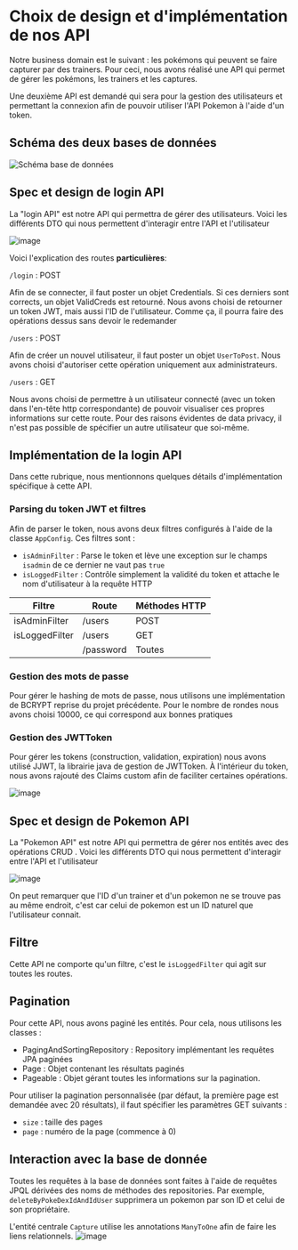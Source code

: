 # Choix de design et d'implémentation de nos API
Notre business domain est le suivant : les pokémons qui peuvent se faire capturer par des trainers. Pour ceci, nous avons réalisé une API qui permet de gérer les pokémons, les trainers et les captures.

Une deuxième API est demandé qui sera pour la gestion des utilisateurs et permettant la connexion afin de pouvoir utiliser l'API Pokemon à l'aide d'un token.

## Schéma des deux bases de données

![Schéma base de données](https://user-images.githubusercontent.com/28777250/72686566-6fc88700-3af6-11ea-9d67-fdfdaecb66a6.png)


## Spec et design de login API

La "login API" est notre API qui permettra de gérer des utilisateurs. Voici les différents DTO qui nous permettent d'interagir entre l'API et l'utilisateur

![image](https://user-images.githubusercontent.com/28777250/72664179-0748af80-39fb-11ea-93eb-79351cee39a0.png)

Voici l'explication des routes **particulières**:

`/login` : POST

Afin de se connecter, il faut poster un objet Credentials. Si ces derniers sont corrects, un objet ValidCreds est retourné. Nous avons choisi de retourner un token JWT, mais aussi l'ID
de l'utilisateur. Comme ça, il pourra faire des opérations dessus sans devoir le redemander


`/users` : POST

Afin de créer un nouvel utilisateur, il faut poster un objet `UserToPost`. Nous avons choisi d'autoriser cette opération uniquement aux administrateurs.

`/users` : GET

Nous avons choisi de permettre à un utilisateur connecté (avec un token dans l'en-tête http correspondante) de pouvoir visualiser ces propres informations sur cette route.
Pour des raisons évidentes de data privacy, il n'est pas possible de spécifier un autre utilisateur que soi-même.

## Implémentation de la login API

Dans cette rubrique, nous mentionnons quelques détails d'implémentation spécifique à cette API.

### Parsing du token JWT et filtres
Afin de parser le token, nous avons deux filtres configurés à l'aide de la classe `AppConfig`. Ces filtres sont : 

- `isAdminFilter` : Parse le token et lève une exception sur le champs `isadmin` de ce dernier ne vaut pas `true`
- `isLoggedFilter` : Contrôle simplement la validité du token et attache le nom d'utilisateur à la requête HTTP

| Filtre         | Route     | Méthodes HTTP |
|----------------|-----------|---------------|
| isAdminFilter  | /users    | POST          |
| isLoggedFilter | /users    | GET           |
|                | /password | Toutes        |

### Gestion des mots de passe
Pour gérer le hashing de mots de passe, nous utilisons une implémentation de BCRYPT reprise du projet précédente. Pour le nombre de rondes nous avons choisi 10000, ce qui correspond aux bonnes pratiques

### Gestion des JWTToken
Pour gérer les tokens (construction, validation, expiration) nous avons utilisé JJWT, la librairie java de gestion de JWTToken.
À l'intérieur du token, nous avons rajouté des Claims custom afin de faciliter certaines opérations.

![image](https://user-images.githubusercontent.com/28777250/72664478-aae78f00-39fe-11ea-8ca3-6f78ec91d5ca.png)

## Spec et design de Pokemon API

La "Pokemon API" est notre API qui permettra de gérer nos entités avec des opérations CRUD . Voici les différents DTO qui nous permettent d'interagir entre l'API et l'utilisateur

![image](https://user-images.githubusercontent.com/28777250/72664885-467afe80-3a03-11ea-9dcf-f9a92899c1cf.png)

On peut remarquer que l'ID d'un trainer et d'un pokemon ne se trouve pas au même endroit, c'est car celui de pokemon est un ID naturel que l'utilisateur connait.

## Filtre
Cette API ne comporte qu'un filtre, c'est le `isLoggedFilter` qui agit sur toutes les routes.

## Pagination
Pour cette API, nous avons paginé les entités. 
Pour cela, nous utilisons les classes :
- PagingAndSortingRepository : Repository implémentant les requêtes JPA paginées
- Page : Objet contenant les résultats paginés
- Pageable : Objet gérant toutes les informations sur la pagination. 

Pour utiliser la pagination personnalisée (par défaut, la première page est demandée avec 20 résultats), il faut spécifier les paramètres GET suivants :
- `size` : taille des pages
- `page` : numéro de la page (commence à 0)

## Interaction avec la base de donnée
Toutes les requêtes à la base de données sont faites à l'aide de requêtes JPQL dérivées des noms de méthodes des repositories. 
Par exemple, `deleteByPokeDexIdAndIdUser` supprimera un pokemon par son ID et celui de son propriétaire.

L'entité centrale `Capture` utilise les annotations `ManyToOne` afin de faire les liens relationnels.
![image](https://user-images.githubusercontent.com/28777250/72665441-da9b9480-3a08-11ea-9c63-7244189c96f9.png)




